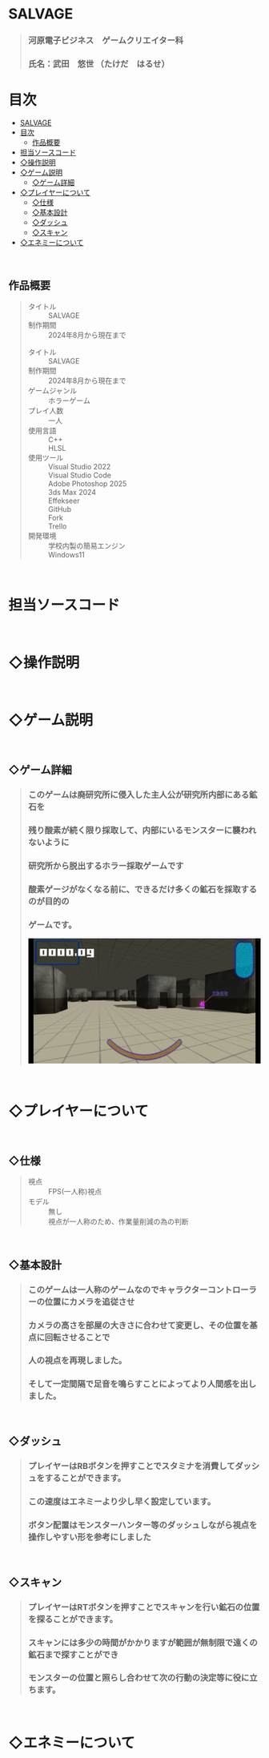 # SALVAGE
> ### 河原電子ビジネス　ゲームクリエイター科
> ### 氏名：武田　悠世 （たけだ　はるせ）



# 目次
- [SALVAGE](#salvage)
- [目次](#目次)
  - [作品概要](#作品概要)
- [担当ソースコード](#担当ソースコード)
- [◇操作説明](#操作説明)
- [◇ゲーム説明](#ゲーム説明)
  - [◇ゲーム詳細](#ゲーム詳細)
- [◇プレイヤーについて](#プレイヤーについて)
  - [◇仕様](#仕様)
  - [◇基本設計](#基本設計)
  - [◇ダッシュ](#ダッシュ)
  - [◇スキャン](#スキャン)
- [◇エネミーについて](#エネミーについて)

<br />
  
<a id = "anchor1"></a>
## 作品概要
> <dl>
> <dt>タイトル</dt>
> <dd>SALVAGE</dd>
> <dt>制作期間</dt>
> <dd>2024年8月から現在まで</dd>
> </dl>
> <d1>
> <dt> タイトル</dt>
> <dd> SALVAGE</dd>
> <dt> 制作期間</dt>
> <dd> 2024年8月から現在まで</dd>
> </dl>
> <dt> ゲームジャンル</dt>
> <dd> ホラーゲーム</dd>
> <dt> プレイ人数</dt>
> <dd> 一人</dd>
> <dt> 使用言語</dt>
> <dd> C++</dd>
> <dd> HLSL</dd>
> <dt> 使用ツール</dt>
> <dd> Visual Studio 2022</dd>
> <dd> Visual Studio Code</dd>
> <dd> Adobe Photoshop 2025</dd>
> <dd> 3ds Max 2024</dd>
> <dd> Effekseer</dd>
> <dd> GitHub</dd>
> <dd> Fork</dd>
> <dd> Trello</dd>
> <dt> 開発環境</dt>
> <dd> 学校内製の簡易エンジン</dd>
> <dd> Windows11</dd>
> </dl>



<br />

<a id = "anchor2"></a>
# 担当ソースコード

<br />

<a id = "anchor3"></a>
# ◇操作説明

<br />

<a id = "anchor4"></a>
# ◇ゲーム説明

<br />

<a id = "game"></a>
## ◇ゲーム詳細
> ### このゲームは廃研究所に侵入した主人公が研究所内部にある鉱石を</dd>
> ### 残り酸素が続く限り採取して、内部にいるモンスターに襲われないように</dd>
> ### 研究所から脱出するホラー採取ゲームです</dd>
> ### 酸素ゲージがなくなる前に、できるだけ多くの鉱石を採取するのが目的の</dd>
> ### ゲームです。
> ![alt text](image1.png)

<br />

<a id = "player"></a>
# ◇プレイヤーについて

<br />

<a id = "playerSpecification"></a>
## ◇仕様
> <dl>
> <dt>視点</dt>
> <dd>FPS(一人称)視点</dd>
> <dt>モデル</dt>
> <dd>無し</dd>
> <dd>視点が一人称のため、作業量削減の為の判断</dd>
> </dl>

<br />

<a id = "playerBasicDesign"></a>
## ◇基本設計
> ### このゲームは一人称のゲームなのでキャラクターコントローラーの位置にカメラを追従させ</dd>
> ### カメラの高さを部屋の大きさに合わせて変更し、その位置を基点に回転させることで</dd>
> ### 人の視点を再現しました。
> ### そして一定間隔で足音を鳴らすことによってより人間感を出しました。</dd>

<br />

<a id = "run"></a>
## ◇ダッシュ
> ### プレイヤーはRBボタンを押すことでスタミナを消費してダッシュをすることができます。</dd>
> ### この速度はエネミーより少し早く設定しています。 </dd>
> ### ボタン配置はモンスターハンター等のダッシュしながら視点を操作しやすい形を参考にしました</dd>

<br />

<a id = "scan"></a>
## ◇スキャン
> ### プレイヤーはRTボタンを押すことでスキャンを行い鉱石の位置を探ることができます。</dd>
> ### スキャンには多少の時間がかかりますが範囲が無制限で遠くの鉱石まで探すことができ</dd>
> ### モンスターの位置と照らし合わせて次の行動の決定等に役に立ちます。</dd>

<br />

<a id = "enemy"></a>
# ◇エネミーについて

<br />

